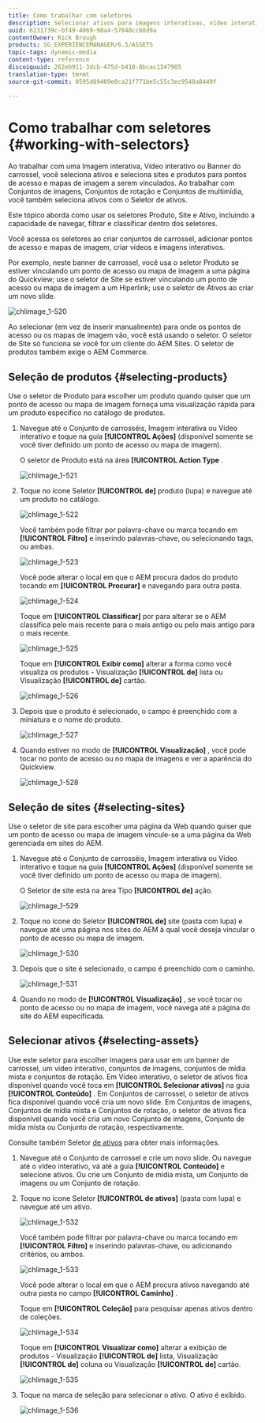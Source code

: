 ```yaml
---
title: Como trabalhar com seletores
description: Selecionar ativos para imagens interativas, vídeo interativo e banners de carrossel
uuid: 6231739c-bf49-4069-90a4-57848cc68d9a
contentOwner: Rick Brough
products: SG_EXPERIENCEMANAGER/6.5/ASSETS
topic-tags: dynamic-media
content-type: reference
discoiquuid: 262eb911-3dcb-475d-b410-8bcac1347905
translation-type: tm+mt
source-git-commit: 0595d89409e0ca21f771be5c55c3ec9548a8449f

---
```



# Como trabalhar com seletores {#working-with-selectors}

Ao trabalhar com uma Imagem interativa, Vídeo interativo ou Banner do carrossel, você seleciona ativos e seleciona sites e produtos para pontos de acesso e mapas de imagem a serem vinculados. Ao trabalhar com Conjuntos de imagens, Conjuntos de rotação e Conjuntos de multimídia, você também seleciona ativos com o Seletor de ativos.

Este tópico aborda como usar os seletores Produto, Site e Ativo, incluindo a capacidade de navegar, filtrar e classificar dentro dos seletores.

Você acessa os seletores ao criar conjuntos de carrossel, adicionar pontos de acesso e mapas de imagem, criar vídeos e imagens interativos.

Por exemplo, neste banner de carrossel, você usa o seletor Produto se estiver vinculando um ponto de acesso ou mapa de imagem a uma página do Quickview; use o seletor de Site se estiver vinculando um ponto de acesso ou mapa de imagem a um Hiperlink; use o seletor de Ativos ao criar um novo slide.

![chlimage_1-520](assets/chlimage_1-520.png)

Ao selecionar (em vez de inserir manualmente) para onde os pontos de acesso ou os mapas de imagem vão, você está usando o seletor. O seletor de Site só funciona se você for um cliente do AEM Sites. O seletor de produtos também exige o AEM Commerce.

## Seleção de produtos {#selecting-products}

Use o seletor de Produto para escolher um produto quando quiser que um ponto de acesso ou mapa de imagem forneça uma visualização rápida para um produto específico no catálogo de produtos.

1. Navegue até o Conjunto de carrosséis, Imagem interativa ou Vídeo interativo e toque na guia **[!UICONTROL Ações]** (disponível somente se você tiver definido um ponto de acesso ou mapa de imagem).

   O seletor de Produto está na área **[!UICONTROL Action Type** .

   ![chlimage_1-521](assets/chlimage_1-521.png)

1. Toque no ícone Seletor **[!UICONTROL de]** produto (lupa) e navegue até um produto no catálogo.

   ![chlimage_1-522](assets/chlimage_1-522.png)

   Você também pode filtrar por palavra-chave ou marca tocando em **[!UICONTROL Filtro]** e inserindo palavras-chave, ou selecionando tags, ou ambas.

   ![chlimage_1-523](assets/chlimage_1-523.png)

   Você pode alterar o local em que o AEM procura dados do produto tocando em **[!UICONTROL Procurar]** e navegando para outra pasta.

   ![chlimage_1-524](assets/chlimage_1-524.png)

   Toque em **[!UICONTROL Classificar]** por para alterar se o AEM classifica pelo mais recente para o mais antigo ou pelo mais antigo para o mais recente.

   ![chlimage_1-525](assets/chlimage_1-525.png)

   Toque em **[!UICONTROL Exibir como]** alterar a forma como você visualiza os produtos - Visualização **[!UICONTROL de]** lista ou Visualização **[!UICONTROL de]** cartão.

   ![chlimage_1-526](assets/chlimage_1-526.png)

1. Depois que o produto é selecionado, o campo é preenchido com a miniatura e o nome do produto.

   ![chlimage_1-527](assets/chlimage_1-527.png)

1. Quando estiver no modo de **[!UICONTROL Visualização]** , você pode tocar no ponto de acesso ou no mapa de imagens e ver a aparência do Quickview.

   ![chlimage_1-528](assets/chlimage_1-528.png)

## Seleção de sites {#selecting-sites}

Use o seletor de site para escolher uma página da Web quando quiser que um ponto de acesso ou mapa de imagem vincule-se a uma página da Web gerenciada em sites do AEM.

1. Navegue até o Conjunto de carrosséis, Imagem interativa ou Vídeo interativo e toque na guia **[!UICONTROL Ações]** (disponível somente se você tiver definido um ponto de acesso ou mapa de imagem).

   O Seletor de site está na área Tipo **[!UICONTROL de]** ação.

   ![chlimage_1-529](assets/chlimage_1-529.png)

1. Toque no ícone do Seletor **[!UICONTROL de]** site (pasta com lupa) e navegue até uma página nos sites do AEM à qual você deseja vincular o ponto de acesso ou mapa de imagem.

   ![chlimage_1-530](assets/chlimage_1-530.png)

1. Depois que o site é selecionado, o campo é preenchido com o caminho.

   ![chlimage_1-531](assets/chlimage_1-531.png)

1. Quando no modo de **[!UICONTROL Visualização]** , se você tocar no ponto de acesso ou no mapa de imagem, você navega até a página do site do AEM especificada.

## Selecionar ativos {#selecting-assets}

Use este seletor para escolher imagens para usar em um banner de carrossel, um vídeo interativo, conjuntos de imagens, conjuntos de mídia mista e conjuntos de rotação. Em Vídeo interativo, o seletor de ativos fica disponível quando você toca em **[!UICONTROL Selecionar ativos]** na guia **[!UICONTROL Conteúdo]** . Em Conjuntos de carrossel, o seletor de ativos fica disponível quando você cria um novo slide. Em Conjuntos de imagens, Conjuntos de mídia mista e Conjuntos de rotação, o seletor de ativos fica disponível quando você cria um novo Conjunto de imagens, Conjunto de mídia mista ou Conjunto de rotação, respectivamente.

Consulte também Seletor [de ativos](search-assets.md#assetselector) para obter mais informações.

1. Navegue até o Conjunto de carrossel e crie um novo slide. Ou navegue até o vídeo interativo, vá até a guia **[!UICONTROL Conteúdo]** e selecione ativos. Ou crie um Conjunto de mídia mista, um Conjunto de imagens ou um Conjunto de rotação.
1. Toque no ícone Seletor **[!UICONTROL de ativos]** (pasta com lupa) e navegue até um ativo.

   ![chlimage_1-532](assets/chlimage_1-532.png)

   Você também pode filtrar por palavra-chave ou marca tocando em **[!UICONTROL Filtro]** e inserindo palavras-chave, ou adicionando critérios, ou ambos.

   ![chlimage_1-533](assets/chlimage_1-533.png)

   Você pode alterar o local em que o AEM procura ativos navegando até outra pasta no campo **[!UICONTROL Caminho]** .

   Toque em **[!UICONTROL Coleção]** para pesquisar apenas ativos dentro de coleções.

   ![chlimage_1-534](assets/chlimage_1-534.png)

   Toque em **[!UICONTROL Visualizar como]** alterar a exibição de produtos - Visualização **[!UICONTROL de]** lista, Visualização **[!UICONTROL de]** coluna ou Visualização **[!UICONTROL de]** cartão.

   ![chlimage_1-535](assets/chlimage_1-535.png)

1. Toque na marca de seleção para selecionar o ativo. O ativo é exibido.

   ![chlimage_1-536](assets/chlimage_1-536.png)

